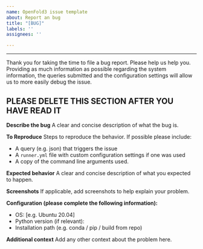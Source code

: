 ```yaml
---
name: OpenFold3 issue template
about: Report an bug
title: "[BUG]"
labels: ''
assignees: ''

---
```


-----------------------------------------
Thank you for taking the time to file a bug report. Please help us help you. Providing as much information as possible regarding the system information, the queries submitted and the configuration settings will allow us to more easily debug the issue.

PLEASE DELETE THIS SECTION AFTER YOU HAVE READ IT
-----------------------------------------

**Describe the bug**
A clear and concise description of what the bug is.

**To Reproduce**
Steps to reproduce the behavior. If possible please include:
- A query (e.g. json) that triggers the issue
- A `runner.yml` file with custom configuration settings if one was used
- A copy of the command line arguments used.

**Expected behavior**
A clear and concise description of what you expected to happen.

**Screenshots**
If applicable, add screenshots to help explain your problem.

**Configuration (please complete the following information):**
 - OS: [e.g. Ubuntu 20.04]
 - Python version (if relevant):
 - Installation path (e.g. conda / pip / build from repo)

**Additional context**
Add any other context about the problem here.
